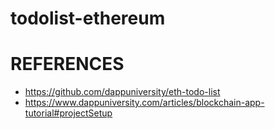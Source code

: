 # todolist-ethereum

# REFERENCES

- https://github.com/dappuniversity/eth-todo-list
- https://www.dappuniversity.com/articles/blockchain-app-tutorial#projectSetup
